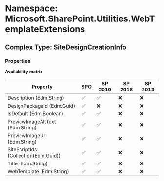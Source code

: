 # Namespace: Microsoft.SharePoint.Utilities.WebTemplateExtensions

## Complex Type: SiteDesignCreationInfo

### Properties

**Availability matrix**

Property | SPO | SP 2019 | SP 2016 | SP 2013
----------|-----|---------|---------|--------
Description (Edm.String) | ✅ | ✅ | ❌ | ❌
DesignPackageId (Edm.Guid) | ✅ | ❌ | ❌ | ❌
IsDefault (Edm.Boolean) | ✅ | ✅ | ❌ | ❌
PreviewImageAltText (Edm.String) | ✅ | ✅ | ❌ | ❌
PreviewImageUrl (Edm.String) | ✅ | ✅ | ❌ | ❌
SiteScriptIds (Collection(Edm.Guid)) | ✅ | ✅ | ❌ | ❌
Title (Edm.String) | ✅ | ✅ | ❌ | ❌
WebTemplate (Edm.String) | ✅ | ✅ | ❌ | ❌
